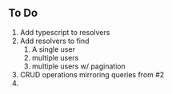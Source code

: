 ## To Do

1. Add typescript to resolvers
2. Add resolvers to find
   1. A single user
   2. multiple users
   3. multiple users w/ pagination
3. CRUD operations mirroring queries from #2
4. ​